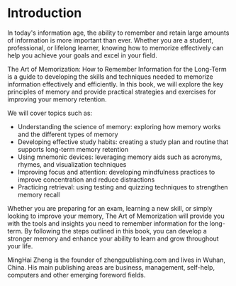 # Introduction

In today's information age, the ability to remember and retain large amounts of information is more important than ever. Whether you are a student, professional, or lifelong learner, knowing how to memorize effectively can help you achieve your goals and excel in your field.

The Art of Memorization: How to Remember Information for the Long-Term is a guide to developing the skills and techniques needed to memorize information effectively and efficiently. In this book, we will explore the key principles of memory and provide practical strategies and exercises for improving your memory retention.

We will cover topics such as:

* Understanding the science of memory: exploring how memory works and the different types of memory
* Developing effective study habits: creating a study plan and routine that supports long-term memory retention
* Using mnemonic devices: leveraging memory aids such as acronyms, rhymes, and visualization techniques
* Improving focus and attention: developing mindfulness practices to improve concentration and reduce distractions
* Practicing retrieval: using testing and quizzing techniques to strengthen memory recall

Whether you are preparing for an exam, learning a new skill, or simply looking to improve your memory, The Art of Memorization will provide you with the tools and insights you need to remember information for the long-term. By following the steps outlined in this book, you can develop a stronger memory and enhance your ability to learn and grow throughout your life.

MingHai Zheng is the founder of zhengpublishing.com and lives in Wuhan, China. His main publishing areas are business, management, self-help, computers and other emerging foreword fields.
